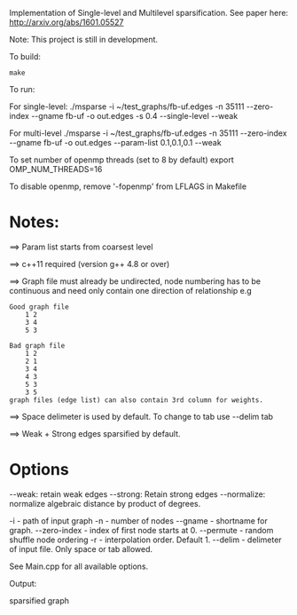 Implementation of Single-level and Multilevel sparsification. See paper here: http://arxiv.org/abs/1601.05527

Note: This project is still in development.

To build:

	make

To run:

For single-level:
	./msparse -i ~/test_graphs/fb-uf.edges -n 35111 --zero-index --gname fb-uf -o out.edges -s 0.4 --single-level --weak

For multi-level
	./msparse -i ~/test_graphs/fb-uf.edges -n 35111 --zero-index --gname fb-uf -o out.edges --param-list 0.1,0.1,0.1 --weak

To set number of openmp threads (set to 8 by default)
	export OMP_NUM_THREADS=16

To disable openmp, remove '-fopenmp' from LFLAGS in Makefile

Notes:
======
==> Param list starts from coarsest level

==> c++11 required (version g++ 4.8 or over)

==> Graph file must already be undirected, node numbering has to be continuous and need only contain one direction of relationship e.g

	Good graph file
		1 2
		3 4
		5 3

	Bad graph file
		1 2
		2 1
		3 4
		4 3
		5 3
		3 5
	graph files (edge list) can also contain 3rd column for weights.

==> Space delimeter is used by default. To change to tab use --delim tab

==> Weak + Strong edges sparsified by default.

Options
=======

--weak: retain weak edges
--strong: Retain strong edges
--normalize: normalize algebraic distance by product of degrees.

-i - path of input graph
-n - number of nodes
--gname - shortname for graph.
--zero-index - index of first node starts at 0.
--permute - random shuffle node ordering
-r -  interpolation order. Default 1.
--delim - delimeter of input file. Only space or tab allowed.

 See Main.cpp for all available options.

 Output:

 sparsified graph
